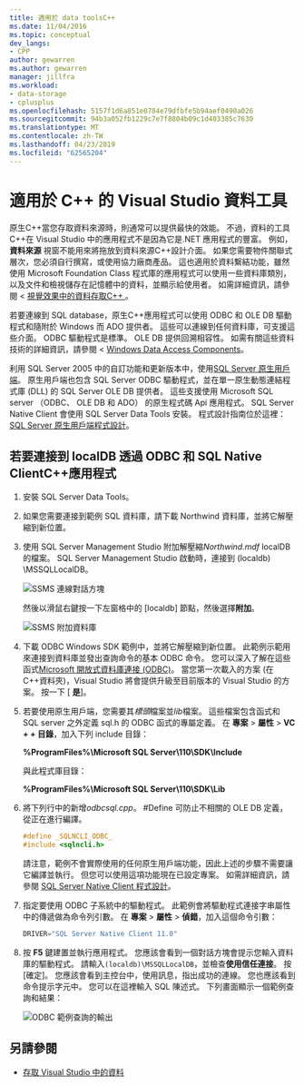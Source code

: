 ```yaml
---
title: 適用於 data toolsC++
ms.date: 11/04/2016
ms.topic: conceptual
dev_langs:
- CPP
author: gewarren
ms.author: gewarren
manager: jillfra
ms.workload:
- data-storage
- cplusplus
ms.openlocfilehash: 5157f1d6a851e0784e79dfbfe5b94aef0490a026
ms.sourcegitcommit: 94b3a052fb1229c7e7f8804b09c1d403385c7630
ms.translationtype: MT
ms.contentlocale: zh-TW
ms.lasthandoff: 04/23/2019
ms.locfileid: "62565204"
---
```

# <a name="visual-studio-data-tools-for-c"></a>適用於 C++ 的 Visual Studio 資料工具

原生C++當您存取資料來源時，則通常可以提供最快的效能。 不過，資料的工具C++在 Visual Studio 中的應用程式不是因為它是.NET 應用程式的豐富。 例如，**資料來源** 視窗不能用來將拖放到資料來源C++設計介面。 如果您需要物件關聯式層次，您必須自行撰寫，或使用協力廠商產品。 這也適用於資料繫結功能，雖然使用 Microsoft Foundation Class 程式庫的應用程式可以使用一些資料庫類別，以及文件和檢視儲存在記憶體中的資料，並顯示給使用者。 如需詳細資訊，請參閱 <<c0> [ 視覺效果中的資料存取C++ ](/cpp/data/data-access-in-cpp)。</c0>

若要連線到 SQL database，原生C++應用程式可以使用 ODBC 和 OLE DB 驅動程式和隨附於 Windows 而 ADO 提供者。 這些可以連線到任何資料庫，可支援這些介面。 ODBC 驅動程式是標準。 OLE DB 提供回溯相容性。 如需有關這些資料技術的詳細資訊，請參閱 < [Windows Data Access Components](/previous-versions/windows/desktop/ms692897(v=vs.85))。

利用 SQL Server 2005 中的自訂功能和更新版本中，使用[SQL Server 原生用戶端](/sql/relational-databases/native-client/sql-server-native-client)。 原生用戶端也包含 SQL Server ODBC 驅動程式，並在單一原生動態連結程式庫 (DLL) 的 SQL Server OLE DB 提供者。 這些支援使用 Microsoft SQL server （ODBC、 OLE DB 和 ADO） 的原生程式碼 Api 應用程式。 SQL Server Native Client 會使用 SQL Server Data Tools 安裝。 程式設計指南位於這裡：[SQL Server 原生用戶端程式設計](/sql/relational-databases/native-client/sql-server-native-client-programming)。

## <a name="to-connect-to-localdb-through-odbc-and-sql-native-client-from-a-c-application"></a>若要連接到 localDB 透過 ODBC 和 SQL Native ClientC++應用程式

1. 安裝 SQL Server Data Tools。

2. 如果您需要連接到範例 SQL 資料庫，請下載 Northwind 資料庫，並將它解壓縮到新位置。

3. 使用 SQL Server Management Studio 附加解壓縮*Northwind.mdf* localDB 的檔案。 SQL Server Management Studio 啟動時，連接到 (localdb) \MSSQLLocalDB。

   ![SSMS 連線對話方塊](../data-tools/media/raddata-ssms-connect-dialog.png)

   然後以滑鼠右鍵按一下左窗格中的 [localdb] 節點，然後選擇**附加**。

   ![SSMS 附加資料庫](../data-tools/media/raddata-ssms-attach-database.png)

4. 下載 ODBC Windows SDK 範例中，並將它解壓縮到新位置。 此範例示範用來連接到資料庫並發出查詢命令的基本 ODBC 命令。 您可以深入了解在這些函式[Microsoft 開放式資料庫連接 (ODBC)](/sql/odbc/microsoft-open-database-connectivity-odbc)。 當您第一次載入的方案 (在C++資料夾)，Visual Studio 將會提供升級至目前版本的 Visual Studio 的方案。 按一下 [ **是**]。

5. 若要使用原生用戶端，您需要其*標頭*檔案並*lib*檔案。 這些檔案包含函式和 SQL server 之外定義 sql.h 的 ODBC 函式的專屬定義。 在 **專案** > **屬性** > **VC + + 目錄**，加入下列 include 目錄：

   **%ProgramFiles%\Microsoft SQL Server\110\SDK\Include**

   與此程式庫目錄：

   **%ProgramFiles%\Microsoft SQL Server\110\SDK\Lib**

6. 將下列行中的新增*odbcsql.cpp*。 #Define 可防止不相關的 OLE DB 定義，從正在進行編譯。

   ```cpp
   #define _SQLNCLI_ODBC_
   #include <sqlncli.h>
   ```

    請注意，範例不會實際使用的任何原生用戶端功能，因此上述的步驟不需要讓它編譯並執行。 但您可以使用這項功能現在已設定專案。 如需詳細資訊，請參閱 [SQL Server Native Client 程式設計](/sql/relational-databases/native-client/sql-server-native-client)。

7. 指定要使用 ODBC 子系統中的驅動程式。 此範例會將驅動程式連接字串屬性中的傳遞做為命令列引數。 在 **專案** > **屬性** > **偵錯**，加入這個命令引數：

   ```cpp
   DRIVER="SQL Server Native Client 11.0"
   ```

8. 按 **F5** 鍵建置並執行應用程式。 您應該會看到一個對話方塊會提示您輸入資料庫的驅動程式。 請輸入`(localdb)\MSSQLLocalDB`，並檢查**使用信任連接**。 按 [確定]。 您應該會看到主控台中，使用訊息，指出成功的連線。 您也應該看到命令提示字元中。 您可以在這裡輸入 SQL 陳述式。 下列畫面顯示一個範例查詢和結果：

   ![ODBC 範例查詢的輸出](../data-tools/media/raddata-odbc-sample-query-output.png)

## <a name="see-also"></a>另請參閱

- [存取 Visual Studio 中的資料](../data-tools/accessing-data-in-visual-studio.md)